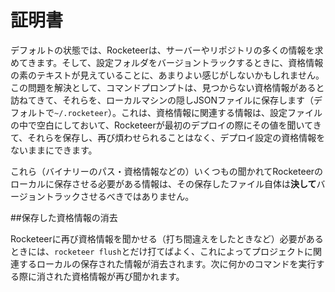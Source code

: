 # 証明書

<!--original
# Credentials
-->

デフォルトの状態では、Rocketeerは、サーバーやリポジトリの多くの情報を求めてきます。そして、設定フォルダをバージョントラックするときに、資格情報の素のテキストが見えていることに、あまりよい感じがしないかもしれません。
この問題を解決として、コマンドプロンプトは、見つからない資格情報があると訪ねてきて、それらを、ローカルマシンの隠しJSONファイルに保存します（デフォルトで`~/.rocketeer`）。これは、資格情報に関連する情報は、設定ファイルの中で空白にしておいて、Rocketeerが最初のデプロイの際にその値を聞いてきて、それらを保存し、再び煩わせられることはなく、デプロイ設定の資格情報をないままにできます。

<!--original
By default Rocketeer asks for a lot of informations on your server and repository, and if you track the configuration folder you may not be comfortable with storing the credentials in plain view.
To solve that problem, the command line will prompt you for any missing credential and store them in an hidden JSON file on your local machine (by default in `~/.rocketeer`). That means you can leave all credentials-related options empty and Rocketeer will simply ask the values to you on deploy the first time, save them, and never bother you with it again while leaving your deployment configuration credentials-free.
-->

これら（バイナリーのパス・資格情報などの）いくつもの聞かれてRocketeerのローカルに保存させる必要がある情報は、その保存したファイル自体は**決して**バージョントラックさせるべきではありません。

<!--original
That file should **never** be tracked, it's a local storage for Rocketeer to put the various informations it needs to ask you and remember them (binaries paths, credentials, etc).
-->


##保存した資格情報の消去

<!--original
## Flushing the credentials store
-->

Rocketeerに再び資格情報を聞かせる（打ち間違えをしたときなど）必要があるときには、`rocketeer flush`とだけ打てばよく、これによってプロジェクトに関連するローカルの保存された情報が消去されます。次に何かのコマンドを実行する際に消された資格情報が再び聞かれます。

<!--original
If you want Rocketeer to ask for your credentials again (in case you made a typo or something) all you need to do is run `rocketeer flush` which will flush the local storage related to that project. The next time you run any command it'll prompt you for any missing credentials again.-->
